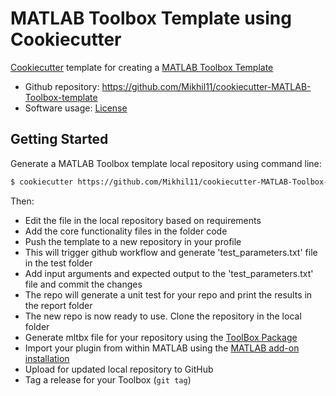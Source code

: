 # MATLAB Toolbox Template using Cookiecutter

[Cookiecutter][1] template for creating a [MATLAB Toolbox Template][2]

* Github repository: https://github.com/Mikhil11/cookiecutter-MATLAB-Toolbox-template
* Software usage: [License][3]

## Getting Started

Generate a MATLAB Toolbox template local repository using command line:

```bash
$ cookiecutter https://github.com/Mikhil11/cookiecutter-MATLAB-Toolbox-template
```

Then:
* Edit the file in the local repository based on requirements
* Add the core functionality files in the folder code
* Push the template to a new repository in your profile
* This will trigger github workflow and generate 'test_parameters.txt' file in the test folder
* Add input arguments and expected output to the 'test_parameters.txt' file and commit the changes
* The repo will generate a unit test for your repo and print the results in the report folder
* The new repo is now ready to use. Clone the repository in the local folder
* Generate mltbx file for your repository using the [ToolBox Package][5]
* Import your plugin from within MATLAB using the [MATLAB add-on installation][4]
* Upload for updated local repository to GitHub
* Tag a release for your Toolbox (`git tag`)

[1]: https://github.com/cookiecutter/cookiecutter
[2]: https://github.com/Mikhil11/cookiecutter-MATLAB-Toolbox-template
[3]: https://github.com/Mikhil11/cookiecutter-MATLAB-Toolbox-template/blob/main/License.txt
[4]: https://in.mathworks.com/help/matlab/ref/matlab.addons.install.html
[5]: https://in.mathworks.com/help/matlab/matlab_prog/create-and-share-custom-matlab-toolboxes.html
